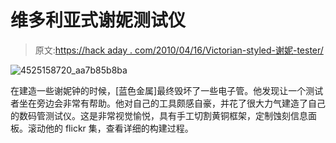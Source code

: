 # 维多利亚式谢妮测试仪

> 原文:[https://hack aday . com/2010/04/16/Victorian-styled-谢妮-tester/](https://hackaday.com/2010/04/16/victorian-styled-nixie-tester/)

![](../Images/e484245f8e59efe0fe55d7902543e19d.png "4525158720_aa7b85b8ba")

在建造一些谢妮钟的时候，[蓝色金属]最终毁坏了一些电子管。他发现让一个测试者坐在旁边会非常有帮助。他对自己的工具颇感自豪，并花了很大力气建造了自己的数码管测试仪。这是非常视觉愉悦，具有手工切割黄铜框架，定制蚀刻信息面板。滚动他的 flickr 集，查看详细的构建过程。
